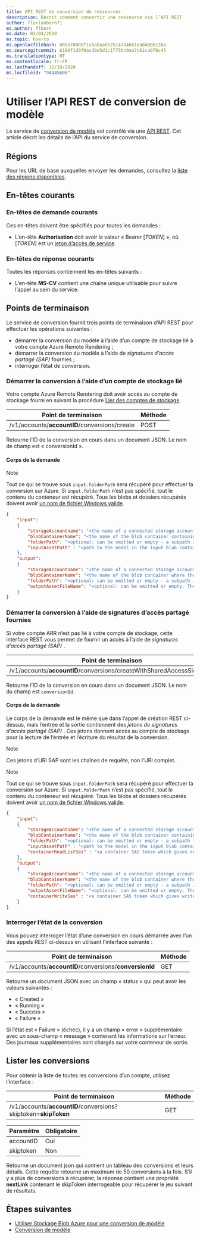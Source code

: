 ```yaml
---
title: API REST de conversion de ressources
description: Décrit comment convertir une ressource via l’API REST
author: florianborn71
ms.author: flborn
ms.date: 02/04/2020
ms.topic: how-to
ms.openlocfilehash: 889a70005f1cbabaad525147b4661ea04886138a
ms.sourcegitcommit: 6109f1d9f0acd8e5d1c1775bc9aa7c61ca076c45
ms.translationtype: HT
ms.contentlocale: fr-FR
ms.lasthandoff: 11/10/2020
ms.locfileid: "94445606"
---
```

# <a name="use-the-model-conversion-rest-api"></a>Utiliser l’API REST de conversion de modèle

Le service de [conversion de modèle](model-conversion.md) est contrôlé via une [API REST](https://en.wikipedia.org/wiki/Representational_state_transfer). Cet article décrit les détails de l’API du service de conversion.

## <a name="regions"></a>Régions

Pour les URL de base auxquelles envoyer les demandes, consultez la [liste des régions disponibles](../../reference/regions.md).

## <a name="common-headers"></a>En-têtes courants

### <a name="common-request-headers"></a>En-têtes de demande courants

Ces en-têtes doivent être spécifiés pour toutes les demandes :

- L’en-tête **Authorisation** doit avoir la valeur « Bearer [*TOKEN*] », où [*TOKEN*] est un [jeton d’accès de service](../tokens.md).

### <a name="common-response-headers"></a>En-têtes de réponse courants

Toutes les réponses contiennent les en-têtes suivants :

- L’en-tête **MS-CV** contient une chaîne unique utilisable pour suivre l’appel au sein du service.

## <a name="endpoints"></a>Points de terminaison

Le service de conversion fournit trois points de terminaison d’API REST pour effectuer les opérations suivantes :

- démarrer la conversion du modèle à l’aide d’un compte de stockage lié à votre compte Azure Remote Rendering ; 
- démarrer la conversion du modèle à l’aide de *signatures d’accès partagé (SAP)* fournies ;
- interroger l’état de conversion.

### <a name="start-conversion-using-a-linked-storage-account"></a>Démarrer la conversion à l’aide d’un compte de stockage lié
Votre compte Azure Remote Rendering doit avoir accès au compte de stockage fourni en suivant la procédure [Lier des comptes de stockage](../create-an-account.md#link-storage-accounts).

| Point de terminaison | Méthode |
|-----------|:-----------|
| /v1/accounts/**accountID**/conversions/create | POST |

Retourne l’ID de la conversion en cours dans un document JSON. Le nom de champ est « conversionId ».

#### <a name="request-body"></a>Corps de la demande

> [!NOTE]
> Tout ce qui se trouve sous `input.folderPath` sera récupéré pour effectuer la conversion sur Azure. Si `input.folderPath` n’est pas spécifié, tout le contenu du conteneur est récupéré. Tous les blobs et dossiers récupérés doivent avoir [un nom de fichier Windows valide](/windows/win32/fileio/naming-a-file#naming-conventions).

```json
{
    "input":
    {
        "storageAccountname": "<the name of a connected storage account - this does not include the domain suffix (.blob.core.windows.net)>",
        "blobContainerName": "<the name of the blob container containing your input asset data>",
        "folderPath": "<optional: can be omitted or empty - a subpath in the input blob container>",
        "inputAssetPath" : "<path to the model in the input blob container relative to the folderPath (or container root if no folderPath is specified)>"
    },
    "output":
    {
        "storageAccountname": "<the name of a connected storage account - this does not include the domain suffix (.blob.core.windows.net)>",
        "blobContainerName": "<the name of the blob container where the converted asset will be copied to>",
        "folderPath": "<optional: can be omitted or empty - a subpath in the output blob container. Will contain the asset and log files>",
        "outputAssetFileName": "<optional: can be omitted or empty. The filename of the converted asset. If provided the filename needs to end in .arrAsset>"
    }
}
```
### <a name="start-conversion-using-provided-shared-access-signatures"></a>Démarrer la conversion à l’aide de signatures d’accès partagé fournies
Si votre compte ARR n’est pas lié à votre compte de stockage, cette interface REST vous permet de fournir un accès à l’aide de *signatures d’accès partagé (SAP)* .

| Point de terminaison | Méthode |
|-----------|:-----------|
| /v1/accounts/**accountID**/conversions/createWithSharedAccessSignature | POST |

Retourne l’ID de la conversion en cours dans un document JSON. Le nom du champ est `conversionId`.

#### <a name="request-body"></a>Corps de la demande

Le corps de la demande est le même que dans l’appel de création REST ci-dessus, mais l’entrée et la sortie contiennent des *jetons de signatures d’accès partagé (SAP)* . Ces jetons donnent accès au compte de stockage pour la lecture de l’entrée et l’écriture du résultat de la conversion.

> [!NOTE]
> Ces jetons d’URI SAP sont les chaînes de requête, non l’URI complet. 

> [!NOTE]
> Tout ce qui se trouve sous `input.folderPath` sera récupéré pour effectuer la conversion sur Azure. Si `input.folderPath` n’est pas spécifié, tout le contenu du conteneur est récupéré. Tous les blobs et dossiers récupérés doivent avoir [un nom de fichier Windows valide](/windows/win32/fileio/naming-a-file#naming-conventions).

```json
{
    "input":
    {
        "storageAccountname": "<the name of a connected storage account - this does not include the domain suffix (.blob.core.windows.net)>",
        "blobContainerName": "<the name of the blob container containing your input asset data>",
        "folderPath": "<optional: can be omitted or empty - a subpath in the input blob container>",
        "inputAssetPath" : "<path to the model in the input blob container relative to the folderPath (or container root if no folderPath is specified)>",
        "containerReadListSas" : "<a container SAS token which gives read and list access to the given input blob container>"
    },
    "output":
    {
        "storageAccountname": "<the name of a connected storage account - this does not include the domain suffix (.blob.core.windows.net)>",
        "blobContainerName": "<the name of the blob container where the converted asset will be copied to>",
        "folderPath": "<optional: can be omitted or empty - a subpath in the output blob container. Will contain the asset and log files>",
        "outputAssetFileName": "<optional: can be omitted or empty. The filename of the converted asset. If provided the filename needs to end in .arrAsset>",
        "containerWriteSas" : "<a container SAS token which gives write access to the given output blob container>"
    }
}
```

### <a name="poll-conversion-status"></a>Interroger l’état de la conversion
Vous pouvez interroger l’état d’une conversion en cours démarrée avec l’un des appels REST ci-dessus en utilisant l’interface suivante :


| Point de terminaison | Méthode |
|-----------|:-----------|
| /v1/accounts/**accountID**/conversions/**conversionId** | GET |

Retourne un document JSON avec un champ « status » qui peut avoir les valeurs suivantes :

- « Created »
- « Running »
- « Success »
- « Failure »

Si l’état est « Failure » (échec), il y a un champ « error » supplémentaire avec un sous-champ « message » contenant les informations sur l’erreur. Des journaux supplémentaires sont chargés sur votre conteneur de sortie.

## <a name="list-conversions"></a>Lister les conversions

Pour obtenir la liste de toutes les conversions d’un compte, utilisez l’interface :

| Point de terminaison | Méthode |
|-----------|:-----------|
| /v1/accounts/**accountID**/conversions?skiptoken=**skipToken** | GET |

| Paramètre | Obligatoire |
|-----------|:-----------|
| accountID | Oui |
| skiptoken | Non |

Retourne un document json qui contient un tableau des conversions et leurs détails. Cette requête retourne un maximum de 50 conversions à la fois. S’il y a plus de conversions à récupérer, la réponse contient une propriété **nextLink** contenant le skipToken interrogeable pour récupérer le jeu suivant de résultats.

## <a name="next-steps"></a>Étapes suivantes

- [Utiliser Stockage Blob Azure pour une conversion de modèle](blob-storage.md)
- [Conversion de modèle](model-conversion.md)